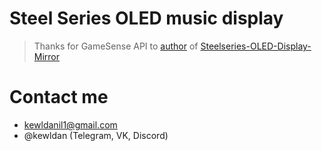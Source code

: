 # Steel Series OLED music display

> Thanks for GameSense API to [author](https://github.com/wolfinabox)
> of [Steelseries-OLED-Display-Mirror](https://github.com/wolfinabox/Steelseries-OLED-Display-Mirror)

# Contact me

* kewldanil1@gmail.com
* @kewldan (Telegram, VK, Discord)